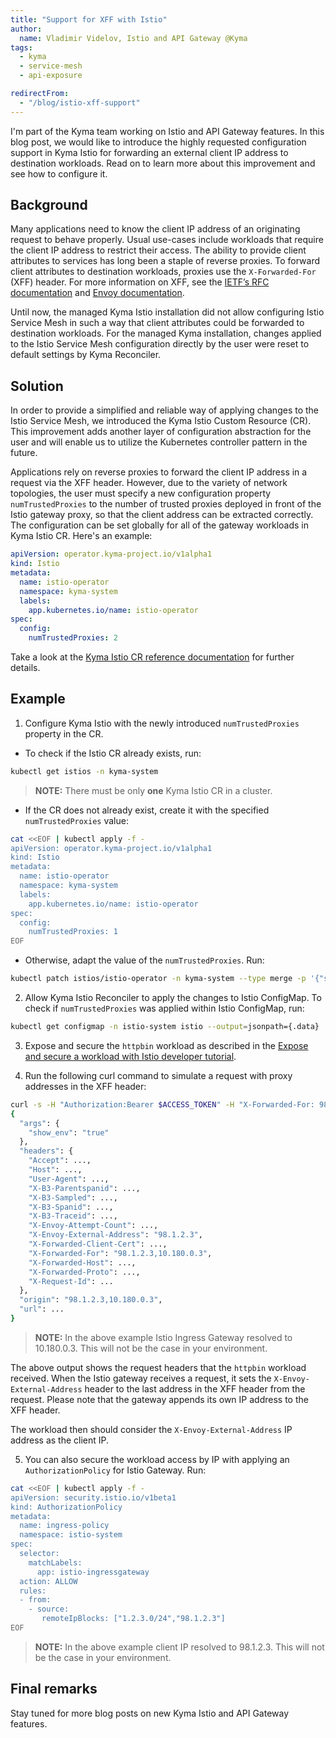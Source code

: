 ```yaml
---
title: "Support for XFF with Istio"
author:
  name: Vladimir Videlov, Istio and API Gateway @Kyma
tags:
  - kyma
  - service-mesh
  - api-exposure

redirectFrom:
  - "/blog/istio-xff-support"
---
```


I'm part of the Kyma team working on Istio and API Gateway features. In this blog post, we would like to introduce the highly requested configuration support in Kyma Istio for forwarding an external client IP address to destination workloads. Read on to learn more about this improvement and see how to configure it.

## Background

Many applications need to know the client IP address of an originating request to behave properly. Usual use-cases include workloads that require the client IP address to restrict their access. The ability to provide client attributes to services has long been a staple of reverse proxies. To forward client attributes to destination workloads, proxies use the `X-Forwarded-For` (XFF) header. For more information on XFF, see the [IETF’s RFC documentation](https://tools.ietf.org/html/rfc7239) and [Envoy documentation](https://www.envoyproxy.io/docs/envoy/latest/configuration/http/http_conn_man/headers#x-forwarded-for).

Until now, the managed Kyma Istio installation did not allow configuring Istio Service Mesh in such a way that client attributes could be forwarded to destination workloads. For the managed Kyma installation, changes applied to the Istio Service Mesh configuration directly by the user were reset to default settings by Kyma Reconciler.

## Solution

In order to provide a simplified and reliable way of applying changes to the Istio Service Mesh, we introduced the Kyma Istio Custom Resource (CR). This improvement adds another layer of configuration abstraction for the user and will enable us to utilize the Kubernetes controller pattern in the future.

Applications rely on reverse proxies to forward the client IP address in a request via the XFF header. However, due to the variety of network topologies, the user must specify a new configuration property `numTrustedProxies` to the number of trusted proxies deployed in front of the Istio gateway proxy, so that the client address can be extracted correctly. The configuration can be set globally for all of the gateway workloads in Kyma Istio CR. Here's an example:

```yaml
apiVersion: operator.kyma-project.io/v1alpha1
kind: Istio
metadata:
  name: istio-operator
  namespace: kyma-system
  labels:
    app.kubernetes.io/name: istio-operator
spec:
  config:
    numTrustedProxies: 2
```

Take a look at the [Kyma Istio CR reference documentation](https://kyma-project.io/docs/kyma/main/05-technical-reference/00-custom-resources/oper-01-istio/) for further details.

## Example

1. Configure Kyma Istio with the newly introduced `numTrustedProxies` property in the CR.

- To check if the Istio CR already exists, run:

```bash
kubectl get istios -n kyma-system
```

> **NOTE:** There must be only **one** Kyma Istio CR in a cluster.

- If the CR does not already exist, create it with the specified `numTrustedProxies` value:

```bash
cat <<EOF | kubectl apply -f -
apiVersion: operator.kyma-project.io/v1alpha1
kind: Istio
metadata:
  name: istio-operator
  namespace: kyma-system
  labels:
    app.kubernetes.io/name: istio-operator
spec:
  config:
    numTrustedProxies: 1
EOF
```

- Otherwise, adapt the value of the `numTrustedProxies`. Run:

```bash
kubectl patch istios/istio-operator -n kyma-system --type merge -p '{"spec":{"config":{"numTrustedProxies": 2}}}'
```

2. Allow Kyma Istio Reconciler to apply the changes to Istio ConfigMap. To check if `numTrustedProxies` was applied within Istio ConfigMap, run:

```bash
kubectl get configmap -n istio-system istio --output=jsonpath={.data} | jq '.mesh'
```

3. Expose and secure the `httpbin` workload as described in the [Expose and secure a workload with Istio developer tutorial](https://kyma-project.io/docs/kyma/latest/03-tutorials/00-api-exposure/apix-07-expose-and-secure-workload-istio/).


4. Run the following curl command to simulate a request with proxy addresses in the XFF header:

```bash
curl -s -H "Authorization:Bearer $ACCESS_TOKEN" -H "X-Forwarded-For: 98.1.2.3" "https://httpbin.$DOMAIN_TO_EXPOSE_WORKLOADS/get?show_env=true"
{
  "args": {
    "show_env": "true"
  },
  "headers": {
    "Accept": ...,
    "Host": ...,
    "User-Agent": ...,
    "X-B3-Parentspanid": ...,
    "X-B3-Sampled": ...,
    "X-B3-Spanid": ...,
    "X-B3-Traceid": ...,
    "X-Envoy-Attempt-Count": ...,
    "X-Envoy-External-Address": "98.1.2.3",
    "X-Forwarded-Client-Cert": ...,
    "X-Forwarded-For": "98.1.2.3,10.180.0.3",
    "X-Forwarded-Host": ...,
    "X-Forwarded-Proto": ...,
    "X-Request-Id": ...
  },
  "origin": "98.1.2.3,10.180.0.3",
  "url": ...
}
```

> **NOTE:** In the above example Istio Ingress Gateway resolved to 10.180.0.3. This will not be the case in your environment.

The above output shows the request headers that the `httpbin` workload received.
When the Istio gateway receives a request, it sets the `X-Envoy-External-Address` header to the last address in the XFF header from the request. Please note that the gateway appends its own IP address to the XFF header.

The workload then should consider the `X-Envoy-External-Address` IP address as the client IP.

5. You can also secure the workload access by IP with applying an `AuthorizationPolicy` for Istio Gateway. Run:

```bash
cat <<EOF | kubectl apply -f -
apiVersion: security.istio.io/v1beta1
kind: AuthorizationPolicy
metadata:
  name: ingress-policy
  namespace: istio-system
spec:
  selector:
    matchLabels:
      app: istio-ingressgateway
  action: ALLOW
  rules:
  - from:
    - source:
       remoteIpBlocks: ["1.2.3.0/24","98.1.2.3"]
EOF
```

> **NOTE:** In the above example client IP resolved to 98.1.2.3. This will not be the case in your environment.

## Final remarks

Stay tuned for more blog posts on new Kyma Istio and API Gateway features.
